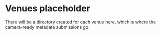# Venues placeholder

There will be a directory created for each venue here, which is where the camera-ready metadata submissions go.
